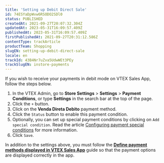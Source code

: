 ```yaml
---
title: 'Setting up Debit Direct Sale'
id: 74ESYaDpWvw6RSODO2SDl0
status: PUBLISHED
createdAt: 2021-09-27T20:07:32.304Z
updatedAt: 2023-05-31T16:09:57.409Z
publishedAt: 2023-05-31T16:09:57.409Z
firstPublishedAt: 2021-09-27T20:31:12.586Z
contentType: trackArticle
productTeam: Shopping
slugEN: setting-up-debit-direct-sale
locale: en
trackId: 43B4Nr7uZva5UdwWEt3PEy
trackSlugEN: instore-payments
---
```


If you wish to receive your payments in debit mode on VTEX Sales App, follow the steps below.

1. In the VTEX Admin, go to **Store Settings** > **Settings** > **Payment Conditions**, or type **Settings** in the search bar at the top of the page.
2. Click the `+` button.
3. Click on the __Venda Direta Debito__ payment method.
4. Click the `Status` button to enable this payment condition.
5. Optionally, you can set up special payment conditions by clicking on `Add special condition`. Read the article [Configuring payment special conditions](https://help.vtex.com/en/tutorial/condicoes-especiais--tutorials_456) for more information.
6. Click `Save`.

<div class="alert-info">
<p>In addition to the settings above, you must follow the <strong><a href="https://help.vtex.com/en/tracks/instore-pagamentos--43B4Nr7uZva5UdwWEt3PEy/jHQQcyX3WKeUFidwSjmY1">Define payment methods displayed in VTEX Sales App</a></strong> guide so that the payment options are displayed correctly in the app.</p>
</div>
